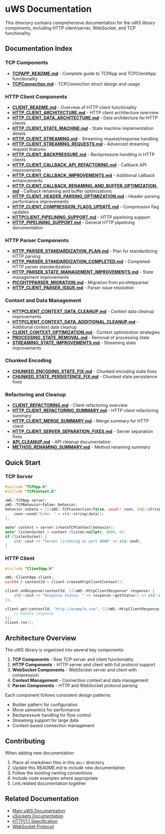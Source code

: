 # uWS Documentation

This directory contains comprehensive documentation for the uWS library components, including HTTP client/server, WebSocket, and TCP functionality.

## Documentation Index

### TCP Components
- **[TCPAPP_README.md](TCPAPP_README.md)** - Complete guide to TCPApp and TCPClientApp functionality
- **[TCPConnection.md](TCPConnection.md)** - TCPConnection struct design and usage

### HTTP Client Components
- **[CLIENT_README.md](CLIENT_README.md)** - Overview of HTTP client functionality
- **[HTTP_CLIENT_ARCHITECTURE.md](HTTP_CLIENT_ARCHITECTURE.md)** - HTTP client architecture overview
- **[HTTP_CLIENT_DATA_ARCHITECTURE.md](HTTP_CLIENT_DATA_ARCHITECTURE.md)** - Data architecture for HTTP clients
- **[HTTP_CLIENT_STATE_MACHINE.md](HTTP_CLIENT_STATE_MACHINE.md)** - State machine implementation details
- **[HTTP_CLIENT_STREAMING.md](HTTP_CLIENT_STREAMING.md)** - Streaming request/response handling
- **[HTTP_CLIENT_STREAMING_REQUESTS.md](HTTP_CLIENT_STREAMING_REQUESTS.md)** - Advanced streaming request features
- **[HTTP_CLIENT_BACKPRESSURE.md](HTTP_CLIENT_BACKPRESSURE.md)** - Backpressure handling in HTTP clients
- **[HTTP_CLIENT_CALLBACK_API_REFACTORING.md](HTTP_CLIENT_CALLBACK_API_REFACTORING.md)** - Callback API improvements
- **[HTTP_CLIENT_CALLBACK_IMPROVEMENTS.md](HTTP_CLIENT_CALLBACK_IMPROVEMENTS.md)** - Additional callback enhancements
- **[HTTP_CLIENT_CALLBACK_RENAMING_AND_BUFFER_OPTIMIZATION.md](HTTP_CLIENT_CALLBACK_RENAMING_AND_BUFFER_OPTIMIZATION.md)** - Callback renaming and buffer optimizations
- **[HTTP_CLIENT_HEADER_PARSING_OPTIMIZATION.md](HTTP_CLIENT_HEADER_PARSING_OPTIMIZATION.md)** - Header parsing performance improvements
- **[HTTP_CLIENT_COMPRESSION_FLAGS_UPDATE.md](HTTP_CLIENT_COMPRESSION_FLAGS_UPDATE.md)** - Compression flag updates
- **[HTTPCLIENT_PIPELINING_SUPPORT.md](HTTPCLIENT_PIPELINING_SUPPORT.md)** - HTTP pipelining support
- **[HTTP_PIPELINING_SUPPORT.md](HTTP_PIPELINING_SUPPORT.md)** - General HTTP pipelining documentation

### HTTP Parser Components
- **[HTTP_PARSER_STANDARDIZATION_PLAN.md](HTTP_PARSER_STANDARDIZATION_PLAN.md)** - Plan for standardizing HTTP parsing
- **[HTTP_PARSER_STANDARDIZATION_COMPLETED.md](HTTP_PARSER_STANDARDIZATION_COMPLETED.md)** - Completed HTTP parser standardization
- **[HTTP_PARSER_STATE_MANAGEMENT_IMPROVEMENTS.md](HTTP_PARSER_STATE_MANAGEMENT_IMPROVEMENTS.md)** - State management improvements
- **[PICOHTPPARSER_MIGRATION.md](PICOHTPPARSER_MIGRATION.md)** - Migration from picohttpparser
- **[HTTP_CLIENT_PARSER_ISSUE.md](HTTP_CLIENT_PARSER_ISSUE.md)** - Parser issue resolution

### Context and Data Management
- **[HTTPCLIENT_CONTEXT_DATA_CLEANUP.md](HTTPCLIENT_CONTEXT_DATA_CLEANUP.md)** - Context data cleanup improvements
- **[HTTPCLIENT_CONTEXT_DATA_ADDITIONAL_CLEANUP.md](HTTPCLIENT_CONTEXT_DATA_ADDITIONAL_CLEANUP.md)** - Additional context data cleanup
- **[CLIENT_CONTEXT_OPTIMIZATION.md](CLIENT_CONTEXT_OPTIMIZATION.md)** - Context optimization strategies
- **[PROCESSING_STATE_REMOVAL.md](PROCESSING_STATE_REMOVAL.md)** - Removal of processing state
- **[STREAMING_STATE_IMPROVEMENTS.md](STREAMING_STATE_IMPROVEMENTS.md)** - Streaming state improvements

### Chunked Encoding
- **[CHUNKED_ENCODING_STATE_FIX.md](CHUNKED_ENCODING_STATE_FIX.md)** - Chunked encoding state fixes
- **[CHUNKED_STATE_PERSISTENCE_FIX.md](CHUNKED_STATE_PERSISTENCE_FIX.md)** - Chunked state persistence fixes

### Refactoring and Cleanup
- **[CLIENT_REFACTORING.md](CLIENT_REFACTORING.md)** - Client refactoring overview
- **[HTTP_CLIENT_REFACTORING_SUMMARY.md](HTTP_CLIENT_REFACTORING_SUMMARY.md)** - HTTP client refactoring summary
- **[HTTP_CLIENT_MERGE_SUMMARY.md](HTTP_CLIENT_MERGE_SUMMARY.md)** - Merge summary for HTTP client
- **[HTTP_CLIENT_SERVER_SEPARATION_FIXES.md](HTTP_CLIENT_SERVER_SEPARATION_FIXES.md)** - Server separation fixes
- **[API_CLEANUP.md](API_CLEANUP.md)** - API cleanup documentation
- **[METHOD_RENAMING_SUMMARY.md](METHOD_RENAMING_SUMMARY.md)** - Method renaming summary

## Quick Start

### TCP Server
```cpp
#include "TCPApp.h"
#include "TCPContext.h"

uWS::TCPApp server;
uWS::TCPBehavior<false> behavior;
behavior.onData = [](uWS::TCPConnection<false, void>* conn, std::string_view data) {
    conn->send("Echo: " + std::string(data));
};

auto* context = server.createTCPContext(behavior);
auto* listenSocket = context->listen(nullptr, 8080, 0);
if (listenSocket) {
    std::cout << "Server listening on port 8080" << std::endl;
}
```

### HTTP Client
```cpp
#include "ClientApp.h"

uWS::ClientApp client;
uint64_t contextId = client.createHttpClientContext();

client.onResponse(contextId, [](uWS::HttpClientResponse* response) {
    std::cout << "Response status: " << response->getStatus() << std::endl;
});

client.get(contextId, "http://example.com", [](uWS::HttpClientResponse* response) {
    // Handle response
});
client.run();
```

## Architecture Overview

The uWS library is organized into several key components:

1. **TCP Components** - Raw TCP server and client functionality
2. **HTTP Components** - HTTP server and client with full protocol support
3. **WebSocket Components** - WebSocket server and client with compression
4. **Context Management** - Connection context and data management
5. **Parser Components** - HTTP and WebSocket protocol parsing

Each component follows consistent design patterns:
- Builder pattern for configuration
- Move semantics for performance
- Backpressure handling for flow control
- Streaming support for large data
- Context-based connection management

## Contributing

When adding new documentation:
1. Place all markdown files in this `doc/` directory
2. Update this README.md to include new documentation
3. Follow the existing naming conventions
4. Include code examples where appropriate
5. Link related documentation together

## Related Documentation

- [Main uWS Documentation](https://github.com/uNetworking/uWebSockets)
- [uSockets Documentation](https://github.com/uNetworking/uSockets)
- [HTTP/1.1 Specification](https://tools.ietf.org/html/rfc7230)
- [WebSocket Protocol](https://tools.ietf.org/html/rfc6455)
